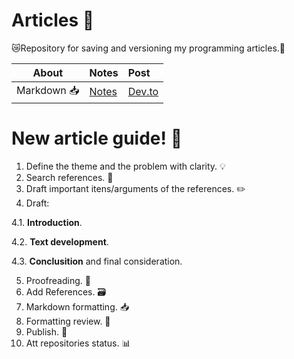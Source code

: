 # Articles 📑

😿Repository for saving and versioning my programming articles.👺

| About | Notes | Post |
| :---------: | :---------------------------------------------- | :--------------------------------------------------------------------------------------------- |
| Markdown 📥 | [Notes](/markdown-articles/o-que-e-markdown.md) | [Dev.to](https://dev.to/sabrinabarros/o-que-e-markdown-e-como-ele-pode-melhorar-o-seu-readme-no-github-2n2l) |


# New article guide! 📝

1. Define the theme and the problem with clarity. 💡
2. Search references. 🔎
3. Draft important itens/arguments of the references. ✏️
4. Draft:

 4.1. **Introduction**. 
 
 4.2. **Text development**.
 
 4.3. **Conclusition** and final consideration.
 
5. Proofreading. 🔬
6. Add References. 🗃
7. Markdown formatting. 📥
8. Formatting review. 🔬
9. Publish. 📰
10. Att repositories status. 📊

